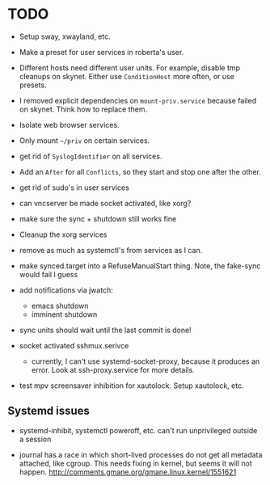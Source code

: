 TODO
====

* Setup sway, xwayland, etc.

* Make a preset for user services in roberta's user.

* Different hosts need different user units. For example, disable tmp cleanups on
  skynet. Either use `ConditionHost` more often, or use presets.

* I removed explicit dependencies on `mount-priv.service` because failed on skynet. Think
  how to replace them.

* Isolate web browser services.

* Only mount `~/priv` on certain services.

* get rid of `SyslogIdentifier` on all services.

* Add an `After` for all `Conflicts`, so they start and stop one after the other.

* get rid of sudo's in user services

* can vncserver be made socket activated, like xorg?

* make sure the sync + shutdown still works fine

* Cleanup the xorg services

* remove as much as systemctl's from services as I can.

* make synced.target into a RefuseManualStart thing. Note, the fake-sync would fail I guess

* add notifications via jwatch:
  - emacs shutdown
  - imminent shutdown

* sync units should wait until the last commit is done!

* socket activated sshmux.serivce
  - currently, I can't use systemd-socket-proxy, because it produces an error. Look at
    ssh-proxy.service for more details.

* test mpv screensaver inhibition for xautolock. Setup xautolock, etc.

## Systemd issues

* systemd-inhibit, systemctl poweroff, etc. can't run unprivileged outside a session

* journal has a race in which short-lived processes do not get all metadata attached, like
  cgroup. This needs fixing in kernel, but seems it will not
  happen. http://comments.gmane.org/gmane.linux.kernel/1551621
